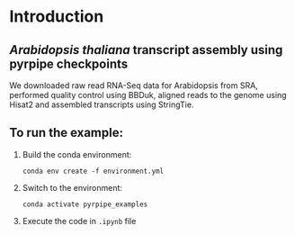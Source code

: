 # Introduction

## *Arabidopsis thaliana* transcript assembly using pyrpipe checkpoints
We downloaded raw read RNA-Seq data for Arabidopsis from SRA, performed quality control using BBDuk, aligned reads to the genome using Hisat2 and
assembled transcripts using StringTie.

## To run the example:

1. Build the conda environment:

    `conda env create -f environment.yml`
    
2. Switch to the environment:

    `conda activate pyrpipe_examples`

3. Execute the code in `.ipynb` file